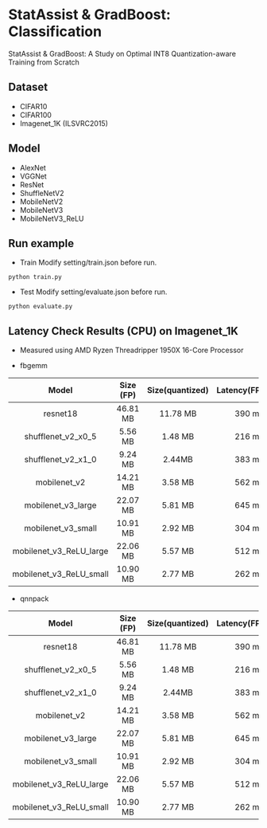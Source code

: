 # StatAssist & GradBoost: Classification
StatAssist & GradBoost: A Study on Optimal INT8 Quantization-aware Training from Scratch

## Dataset
- CIFAR10
- CIFAR100
- Imagenet_1K (ILSVRC2015)

## Model
- AlexNet
- VGGNet
- ResNet
- ShuffleNetV2
- MobileNetV2
- MobileNetV3
- MobileNetV3_ReLU

## Run example

- Train
Modify setting/train.json before run.   
```shell
python train.py

```
- Test
Modify setting/evaluate.json before run.   
```shell
python evaluate.py

```

## Latency Check Results (CPU) on Imagenet_1K
* Measured using AMD Ryzen Threadripper 1950X 16-Core Processor

- fbgemm 

| Model   | Size (FP) | Size(quantized) | Latency(FP) | Latency(quantized)|
|:-------:|:---------:|:---------------:|------------:|------------------:|
|resnet18 | 46.81 MB | 11.78 MB | 390 ms  | 187 ms |
|shufflenet_v2_x0_5| 5.56 MB | 1.48 MB | 216 ms  | 128 ms |
|shufflenet_v2_x1_0| 9.24 MB | 2.44MB | 383 ms  | 355 ms |
|mobilenet_v2| 14.21 MB | 3.58 MB | 562 ms  | 108 ms |
|mobilenet_v3_large| 22.07 MB | 5.81 MB | 645 ms  | 431 ms |
|mobilenet_v3_small| 10.91 MB | 2.92 MB | 304 ms  | 276 ms |
|mobilenet_v3_ReLU_large| 22.06 MB | 5.57 MB | 512 ms  | 232 ms |
|mobilenet_v3_ReLU_small| 10.90 MB | 2.77 MB | 262 ms  | 150 ms |

- qnnpack

| Model   | Size (FP) | Size(quantized) | Latency(FP) | Latency(quantized)|
|:-------:|:---------:|:---------------:|------------:|------------------:|
|resnet18 | 46.81 MB | 11.78 MB | 390 ms  | 191 ms |
|shufflenet_v2_x0_5| 5.56 MB | 1.48 MB | 216 ms  | 124 ms |
|shufflenet_v2_x1_0| 9.24 MB | 2.44MB | 383 ms  | 350 ms |
|mobilenet_v2| 14.21 MB | 3.58 MB | 562 ms  | 97 ms |
|mobilenet_v3_large| 22.07 MB | 5.81 MB | 645 ms  | 422 ms |
|mobilenet_v3_small| 10.91 MB | 2.92 MB | 304 ms  | 272 ms |
|mobilenet_v3_ReLU_large| 22.06 MB | 5.57 MB | 512 ms  | 232 ms |
|mobilenet_v3_ReLU_small| 10.90 MB | 2.77 MB | 262 ms  | 151 ms |